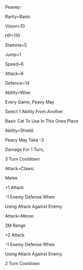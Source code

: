 Peavey:

Rarity=Basic

Vision=10

HP=110

Stamina=5

Jump=1

Speed=6

Attack=6

Defence=14

Ability=Wise:

Every Game, Peavy May

Select 1 Ability From Another

Basic Cat To Use In This Ones Place

Ability=Shield:

Peavy May Take -3

Damage For 1 Turn,

3 Turn Cooldown

Attack=Claws:

Melee

+1 Attack

-1 Enemy Defense When

Using Attack Against Enemy

Attack=Meow:

2M Range

+2 Attack

-1 Enemy Defense When

Using Attack Against Enemy

2 Turn Cooldown
